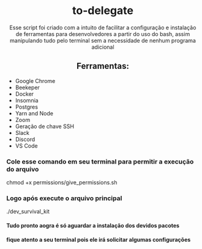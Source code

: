 <h1  align="center">to-delegate</h1>   
   
   <p align="center">Esse script foi criado com a intuito de facilitar a configuração e instalação de ferramentas para desenvolvedores a partir do uso do bash, assim    manipulando tudo pelo terminal sem a necessidade de nenhum programa adicional</p>
   
   <h2 align="center">Ferramentas:</h2>
      <ul>
      <li>Google Chrome </li>
      <li> Beekeper</li>
      <li>Docker</li>
      <li>Insomnia</li>
      <li>Postgres</li>
      <li>Yarn and Node </li>
      <li>Zoom</li>
      <li>Geração de chave SSH</li>
      <li>Slack</li>
      <li>Discord</li>
      <li>VS Code</li>
        </ul>
      </div>
 
 <h3>Cole esse comando em seu terminal para permitir a execução do arquivo</h3>
  <p>chmod +x permissions/give_permissions.sh</p>
 <h3>Logo após execute o arquivo principal</h3>
 <p>./dev_survival_kit</p>
 
 <h4>Tudo pronto aogra é só aguardar a instalação dos devidos pacotes<h4/>
 <p>fique atento a seu terminal pois ele irá solicitar algumas configurações</p>
